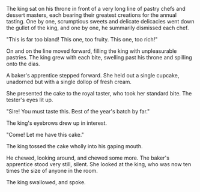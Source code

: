The king sat on his throne in front of a very long line of pastry chefs and dessert masters, each bearing their greatest creations for the annual tasting. One by one, scrumptious sweets and delicate delicacies went down the gullet of the king, and one by one, he summarily dismissed each chef.

"This is far too bland! This one, too fruity. This one, too rich!"

On and on the line moved forward, filling the king with unpleasurable pastries. The king grew with each bite, swelling past his throne and spilling onto the dias.

A baker's apprentice stepped forward. She held out a single cupcake, unadorned but with a single dollop of fresh cream. 

She presented the cake to the royal taster, who took her standard bite. The tester's eyes lit up.

"Sire! You must taste this. Best of the year's batch by far."

The king's eyebrows drew up in interest.

"Come! Let me have this cake."

The king tossed the cake wholly into his gaping mouth. 

He chewed, looking around, and chewed some more. The baker's apprentice stood very still, silent. She looked at the king, who was now ten times the size of anyone in the room.

The king swallowed, and spoke.